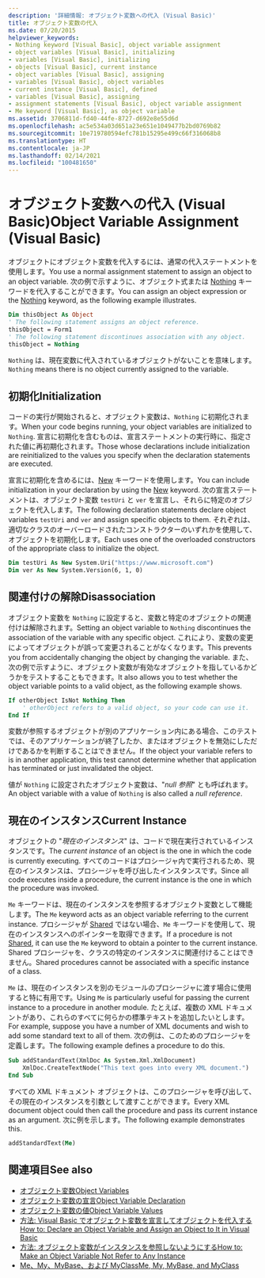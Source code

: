 ```yaml
---
description: '詳細情報: オブジェクト変数への代入 (Visual Basic)'
title: オブジェクト変数の代入
ms.date: 07/20/2015
helpviewer_keywords:
- Nothing keyword [Visual Basic], object variable assignment
- object variables [Visual Basic], initializing
- variables [Visual Basic], initializing
- objects [Visual Basic], current instance
- object variables [Visual Basic], assigning
- variables [Visual Basic], object variables
- current instance [Visual Basic], defined
- variables [Visual Basic], assigning
- assignment statements [Visual Basic], object variable assignment
- Me keyword [Visual Basic], as object variable
ms.assetid: 3706811d-fd40-44fe-8727-d692e8e55d6d
ms.openlocfilehash: ac5e534a03d651a23e651e1049477b2bd0769b82
ms.sourcegitcommit: 10e719780594efc781b15295e499c66f316068b8
ms.translationtype: HT
ms.contentlocale: ja-JP
ms.lasthandoff: 02/14/2021
ms.locfileid: "100481650"
---
```

# <a name="object-variable-assignment-visual-basic"></a><span data-ttu-id="a3799-103">オブジェクト変数への代入 (Visual Basic)</span><span class="sxs-lookup"><span data-stu-id="a3799-103">Object Variable Assignment (Visual Basic)</span></span>

<span data-ttu-id="a3799-104">オブジェクトにオブジェクト変数を代入するには、通常の代入ステートメントを使用します。</span><span class="sxs-lookup"><span data-stu-id="a3799-104">You use a normal assignment statement to assign an object to an object variable.</span></span> <span data-ttu-id="a3799-105">次の例で示すように、オブジェクト式または [Nothing](../../../language-reference/nothing.md) キーワードを代入することができます。</span><span class="sxs-lookup"><span data-stu-id="a3799-105">You can assign an object expression or the [Nothing](../../../language-reference/nothing.md) keyword, as the following example illustrates.</span></span>

```vb
Dim thisObject As Object
' The following statement assigns an object reference.
thisObject = Form1
' The following statement discontinues association with any object.
thisObject = Nothing
```

<span data-ttu-id="a3799-106">`Nothing` は、現在変数に代入されているオブジェクトがないことを意味します。</span><span class="sxs-lookup"><span data-stu-id="a3799-106">`Nothing` means there is no object currently assigned to the variable.</span></span>

## <a name="initialization"></a><span data-ttu-id="a3799-107">初期化</span><span class="sxs-lookup"><span data-stu-id="a3799-107">Initialization</span></span>

<span data-ttu-id="a3799-108">コードの実行が開始されると、オブジェクト変数は、`Nothing` に初期化されます。</span><span class="sxs-lookup"><span data-stu-id="a3799-108">When your code begins running, your object variables are initialized to `Nothing`.</span></span> <span data-ttu-id="a3799-109">宣言に初期化を含むものは、宣言ステートメントの実行時に、指定された値に再初期化されます。</span><span class="sxs-lookup"><span data-stu-id="a3799-109">Those whose declarations include initialization are reinitialized to the values you specify when the declaration statements are executed.</span></span>

<span data-ttu-id="a3799-110">宣言に初期化を含めるには、[New](../../../language-reference/operators/new-operator.md) キーワードを使用します。</span><span class="sxs-lookup"><span data-stu-id="a3799-110">You can include initialization in your declaration by using the [New](../../../language-reference/operators/new-operator.md) keyword.</span></span> <span data-ttu-id="a3799-111">次の宣言ステートメントは、オブジェクト変数 `testUri` と `ver` を宣言し、それらに特定のオブジェクトを代入します。</span><span class="sxs-lookup"><span data-stu-id="a3799-111">The following declaration statements declare object variables `testUri` and `ver` and assign specific objects to them.</span></span> <span data-ttu-id="a3799-112">それぞれは、適切なクラスのオーバーロードされたコンストラクターのいずれかを使用して、オブジェクトを初期化します。</span><span class="sxs-lookup"><span data-stu-id="a3799-112">Each uses one of the overloaded constructors of the appropriate class to initialize the object.</span></span>

```vb
Dim testUri As New System.Uri("https://www.microsoft.com")
Dim ver As New System.Version(6, 1, 0)
```

## <a name="disassociation"></a><span data-ttu-id="a3799-113">関連付けの解除</span><span class="sxs-lookup"><span data-stu-id="a3799-113">Disassociation</span></span>

<span data-ttu-id="a3799-114">オブジェクト変数を `Nothing` に設定すると、変数と特定のオブジェクトの関連付けは解除されます。</span><span class="sxs-lookup"><span data-stu-id="a3799-114">Setting an object variable to `Nothing` discontinues the association of the variable with any specific object.</span></span> <span data-ttu-id="a3799-115">これにより、変数の変更によってオブジェクトが誤って変更されることがなくなります。</span><span class="sxs-lookup"><span data-stu-id="a3799-115">This prevents you from accidentally changing the object by changing the variable.</span></span> <span data-ttu-id="a3799-116">また、次の例で示すように、オブジェクト変数が有効なオブジェクトを指しているかどうかをテストすることもできます。</span><span class="sxs-lookup"><span data-stu-id="a3799-116">It also allows you to test whether the object variable points to a valid object, as the following example shows.</span></span>

```vb
If otherObject IsNot Nothing Then
    ' otherObject refers to a valid object, so your code can use it.
End If
```

<span data-ttu-id="a3799-117">変数が参照するオブジェクトが別のアプリケーション内にある場合、このテストでは、そのアプリケーションが終了したか、またはオブジェクトを無効にしただけであるかを判断することはできません。</span><span class="sxs-lookup"><span data-stu-id="a3799-117">If the object your variable refers to is in another application, this test cannot determine whether that application has terminated or just invalidated the object.</span></span>

<span data-ttu-id="a3799-118">値が `Nothing` に設定されたオブジェクト変数は、"*null 参照*" とも呼ばれます。</span><span class="sxs-lookup"><span data-stu-id="a3799-118">An object variable with a value of `Nothing` is also called a *null reference*.</span></span>

## <a name="current-instance"></a><span data-ttu-id="a3799-119">現在のインスタンス</span><span class="sxs-lookup"><span data-stu-id="a3799-119">Current Instance</span></span>

<span data-ttu-id="a3799-120">オブジェクトの "*現在のインスタンス*" は、コードで現在実行されているインスタンスです。</span><span class="sxs-lookup"><span data-stu-id="a3799-120">The *current instance* of an object is the one in which the code is currently executing.</span></span> <span data-ttu-id="a3799-121">すべてのコードはプロシージャ内で実行されるため、現在のインスタンスは、プロシージャを呼び出したインスタンスです。</span><span class="sxs-lookup"><span data-stu-id="a3799-121">Since all code executes inside a procedure, the current instance is the one in which the procedure was invoked.</span></span>

<span data-ttu-id="a3799-122">`Me` キーワードは、現在のインスタンスを参照するオブジェクト変数として機能します。</span><span class="sxs-lookup"><span data-stu-id="a3799-122">The `Me` keyword acts as an object variable referring to the current instance.</span></span> <span data-ttu-id="a3799-123">プロシージャが [Shared](../../../language-reference/modifiers/shared.md) ではない場合、`Me` キーワードを使用して、現在のインスタンスへのポインターを取得できます。</span><span class="sxs-lookup"><span data-stu-id="a3799-123">If a procedure is not [Shared](../../../language-reference/modifiers/shared.md), it can use the `Me` keyword to obtain a pointer to the current instance.</span></span> <span data-ttu-id="a3799-124">Shared プロシージャを、クラスの特定のインスタンスに関連付けることはできません。</span><span class="sxs-lookup"><span data-stu-id="a3799-124">Shared procedures cannot be associated with a specific instance of a class.</span></span>

<span data-ttu-id="a3799-125">`Me` は、現在のインスタンスを別のモジュールのプロシージャに渡す場合に使用すると特に有用です。</span><span class="sxs-lookup"><span data-stu-id="a3799-125">Using `Me` is particularly useful for passing the current instance to a procedure in another module.</span></span> <span data-ttu-id="a3799-126">たとえば、複数の XML ドキュメントがあり、これらのすべてに何らかの標準テキストを追加したいとします。</span><span class="sxs-lookup"><span data-stu-id="a3799-126">For example, suppose you have a number of XML documents and wish to add some standard text to all of them.</span></span> <span data-ttu-id="a3799-127">次の例は、このためのプロシージャを定義します。</span><span class="sxs-lookup"><span data-stu-id="a3799-127">The following example defines a procedure to do this.</span></span>

```vb
Sub addStandardText(XmlDoc As System.Xml.XmlDocument)
    XmlDoc.CreateTextNode("This text goes into every XML document.")
End Sub
```

<span data-ttu-id="a3799-128">すべての XML ドキュメント オブジェクトは、このプロシージャを呼び出して、その現在のインスタンスを引数として渡すことができます。</span><span class="sxs-lookup"><span data-stu-id="a3799-128">Every XML document object could then call the procedure and pass its current instance as an argument.</span></span> <span data-ttu-id="a3799-129">次に例を示します。</span><span class="sxs-lookup"><span data-stu-id="a3799-129">The following example demonstrates this.</span></span>

```vb
addStandardText(Me)
```

## <a name="see-also"></a><span data-ttu-id="a3799-130">関連項目</span><span class="sxs-lookup"><span data-stu-id="a3799-130">See also</span></span>

- [<span data-ttu-id="a3799-131">オブジェクト変数</span><span class="sxs-lookup"><span data-stu-id="a3799-131">Object Variables</span></span>](object-variables.md)
- [<span data-ttu-id="a3799-132">オブジェクト変数の宣言</span><span class="sxs-lookup"><span data-stu-id="a3799-132">Object Variable Declaration</span></span>](object-variable-declaration.md)
- [<span data-ttu-id="a3799-133">オブジェクト変数の値</span><span class="sxs-lookup"><span data-stu-id="a3799-133">Object Variable Values</span></span>](object-variable-values.md)
- [<span data-ttu-id="a3799-134">方法: Visual Basic でオブジェクト変数を宣言してオブジェクトを代入する</span><span class="sxs-lookup"><span data-stu-id="a3799-134">How to: Declare an Object Variable and Assign an Object to It in Visual Basic</span></span>](how-to-declare-an-object-variable-and-assign-an-object-to-it.md)
- [<span data-ttu-id="a3799-135">方法: オブジェクト変数がインスタンスを参照しないようにする</span><span class="sxs-lookup"><span data-stu-id="a3799-135">How to: Make an Object Variable Not Refer to Any Instance</span></span>](how-to-make-an-object-variable-not-refer-to-any-instance.md)
- [<span data-ttu-id="a3799-136">Me、My、MyBase、および MyClass</span><span class="sxs-lookup"><span data-stu-id="a3799-136">Me, My, MyBase, and MyClass</span></span>](../../program-structure/me-my-mybase-and-myclass.md)
